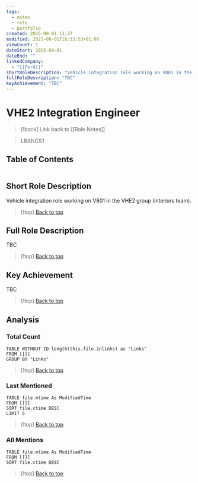 ```yaml
---
tags:
  - notes
  - role
  - portfolio
created: 2025-09-01 11:37
modified: 2025-09-01T16:13:53+01:00
viewCount: 1
dateStart: 2025-09-01
dateEnd: ""
linkedCompany:
  - "[[Ford]]"
shortRoleDescription: "Vehicle integration role working on V801 in the VHE2 group (interiors team)."
fullRoleDescription: "TBC"
keyAchievement: "TBC"
---
```

# VHE2 Integration Engineer

> [!back] Link back to [[Role Notes]]

> LBANGS1

## Table of Contents
```table-of-contents
```

## Short Role Description

Vehicle integration role working on V801 in the VHE2 group (interiors team).

>[!top] [Back to top](#Table%20of%20Contents)

## Full Role Description

TBC

>[!top] [Back to top](#Table%20of%20Contents)

## Key Achievement

TBC

>[!top] [Back to top](#Table%20of%20Contents)

## Analysis

### Total Count

```dataview
TABLE WITHOUT ID length(this.file.inlinks) as "Links"
FROM [[]]
GROUP BY "Links"
```

>[!top] [Back to top](#Table%20of%20Contents)

### Last Mentioned

```dataview
TABLE file.mtime As ModifiedTime
FROM [[]]
SORT file.ctime DESC
LIMIT 5
```

>[!top] [Back to top](#Table%20of%20Contents)

### All Mentions

```dataview
TABLE file.mtime As ModifiedTime
FROM [[]]
SORT file.ctime DESC
```

>[!top] [Back to top](#Table%20of%20Contents)